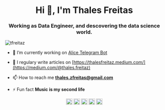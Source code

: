 <h1 align="center">Hi 👋, I'm Thales Freitas</h1>
<h3 align="center">Working as Data Engineer, and descovering the data science world.</h3>
<p align="left"> <img src="https://komarev.com/ghpvc/?username=tfreitaz" alt="tfreitaz" /> </p>

- 🔭 I’m currently working on [Alice Telegram Bot](https://github.com/TFreitaz/alice-telegram-bot)

- 📝 I regulary write articles on [https://thalesfreitaz.medium.com/](https://medium.com/@thales.freitaz)

- 📫 How to reach me **thales.zfreitas@gmail.com**

- ⚡ Fun fact **Music is my second life**

<p align="center">
<a href="https://linkedin.com/in/thales-zfreitas" target="blank"><img align="center" src="https://cdn.jsdelivr.net/npm/simple-icons@3.0.1/icons/linkedin.svg" alt="thales-zfreitas" height="20" width="20" /></a>
<a href="https://kaggle.com/thalesfreitaz" target="blank"><img align="center" src="https://cdn.jsdelivr.net/npm/simple-icons@3.0.1/icons/kaggle.svg" alt="thalesfreitaz" height="20" width="20" /></a>
<a href="https://fb.com/thales.freitaz" target="blank"><img align="center" src="https://cdn.jsdelivr.net/npm/simple-icons@3.0.1/icons/facebook.svg" alt="thales.freitaz" height="20" width="20" /></a>
<a href="https://instagram.com/thales.freitaz" target="blank"><img align="center" src="https://cdn.jsdelivr.net/npm/simple-icons@3.0.1/icons/instagram.svg" alt="thales.freitaz" height="20" width="20" /></a>
<a href="https://thalesfreitaz.medium.com/" target="blank"><img align="center" src="https://cdn.jsdelivr.net/npm/simple-icons@3.0.1/icons/medium.svg" alt="@thales.freitaz" height="20" width="20" /></a>
</p>
